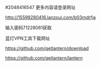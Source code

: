 #2048416547
更多内容请登录网址

http://15599280416.lanzoui.com/b03mdrfja

输入密码71228061获取

蓝灯VPN工具下载网址

https://github.com/getlantern/download

https://github.com/getlantern/lantern
